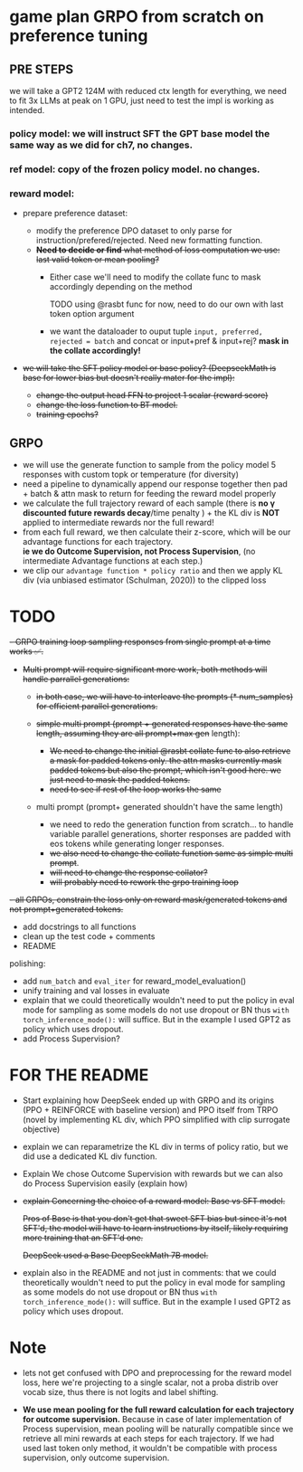 # game plan GRPO from scratch on preference tuning

## PRE STEPS

we will take a GPT2 124M with reduced ctx length for everything, we need to fit 3x LLMs at peak on 1 GPU, just need to
test the impl is working as intended.

### policy model: we will instruct SFT the GPT base model the same way as we did for ch7, no changes.

### ref model: copy of the frozen policy model. no changes.

### reward model: 
- prepare preference dataset:
    - modify the preference DPO dataset to only parse for instruction/prefered/rejected. Need new formatting function.
    - ~~**Need to decide or find** what method of loss computation we use: last valid token or mean pooling?~~
        - Either case we'll need to modify the collate func to mask accordingly depending on the method

          TODO using @rasbt func for now, need to do our own with last token option argument

      - we want the dataloader to ouput tuple `input, preferred, rejected = batch` and concat or input+pref & input+rej?
      **mask in the collate accordingly!**
    
- ~~we will take the SFT policy model or base policy? (DeepseekMath is base for lower bias but doesn't really mater for
  the impl):~~
    - ~~change the output head FFN to project 1 scalar (reward score)~~
    - ~~change the loss function to BT model.~~
    - ~~training epochs?~~



## GRPO

- we will use the generate function to sample from the policy model 5 responses with custom topk or temperature (for
  diversity)
- need a pipeline to dynamically append our response together then pad + batch & attn mask to return for feeding the
  reward model properly
- we calculate the full trajectory reward of each sample (there is **no γ discounted future rewards decay**/time penalty
  ) + the KL div is **NOT** applied to intermediate rewards nor the full reward!  
- from each full reward, we then calculate their z-score, which will be our advantage functions for each trajectory.  
 **ie we do Outcome Supervision, not Process Supervision**, (no intermediate Advantage functions at each step.)
- we clip our `advantage function * policy ratio` and then we apply KL div (via unbiased estimator (Schulman, 2020)) to
  the clipped loss



# TODO

~~-  GRPO training loop sampling responses from single prompt at a time works ✅.~~

- ~~Multi prompt will require significant more work, both methods will handle parrallel generations:~~
    - ~~in both case, we will have to interleave the prompts (* num_samples) for efficient parallel generations.~~
    - ~~simple multi prompt (prompt + generated responses have the same length, assuming they are all prompt+max gen~~
      length):
        - ~~We need to change the initial @rasbt collate func to also retrieve a mask for padded tokens only. the attn masks
        currently mask padded tokens but also the prompt, which isn't good here. we just need to mask the padded tokens.~~
        - ~~need to see if rest of the loop works the same~~
    
    - multi prompt (prompt+ generated shouldn't have the same length)
      - we need to redo the generation function from scratch... to handle variable parallel generations, shorter responses
        are padded with eos tokens while generating longer responses.
      - ~~we also need to change the collate function same as simple multi prompt~~.
      - ~~will need to change the response collator?~~
      - ~~will probably need to rework the grpo training loop~~

~~- all GRPOs, constrain the loss only on reward mask/generated tokens and not prompt+generated tokens.~~
  
- add docstrings to all functions
- clean up the test code + comments
- README

polishing:
  - add `num_batch` and `eval_iter` for reward_model_evaluation()
  - unify training and val losses in evaluate
  - explain that we could theoretically wouldn't need to put the policy in eval mode for sampling as some models do not
    use dropout or BN thus `with torch_inference_mode():` will suffice. But in the example I used GPT2 as policy which
    uses dropout.
  - add Process Supervision?

# FOR THE README
- Start explaining how DeepSeek ended up with GRPO and its origins (PPO + REINFORCE with baseline version) and PPO
  itself from TRPO (novel by implementing KL div, which PPO simplified with clip surrogate objective)

- explain we can reparametrize the KL div in terms of policy ratio, but we did use a dedicated KL div function.

- Explain We chose Outcome Supervision with rewards but we can also do Process Supervision easily (explain how)

- ~~explain Concerning the choice of a reward model: Base vs SFT model.~~

  ~~Pros of Base is that you don't get that sweet SFT bias but since it's not SFT'd, the model will have to learn
instructions by itself, likely requiring more training that an SFT'd one.~~

  ~~DeepSeek used a Base DeepSeekMath 7B model.~~

- explain also in the README and not just in comments: that we could theoretically wouldn't need to put the policy in
  eval mode for sampling as some models do not use dropout or BN thus `with torch_inference_mode():` will suffice. But
  in the example I used GPT2 as policy which uses dropout.

# Note

- lets not get confused with DPO and preprocessing for the reward model loss, here we're projecting to a single scalar,
  not a proba distrib over vocab size, thus there is not logits and label shifting.

- **We use mean pooling for the full reward calculation for each trajectory for outcome supervision.**
  Because in case of later implementation of Process supervision, mean pooling will be naturally compatible since we
  retrieve all mini rewards at each steps for each trajectory. If we had used last token only method, it wouldn't be
  compatible with process supervision, only outcome supervision.